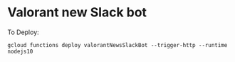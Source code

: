 # Valorant new Slack bot

To Deploy:

```
gcloud functions deploy valorantNewsSlackBot --trigger-http --runtime nodejs10
```